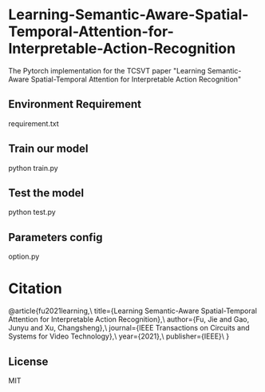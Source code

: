 # Learning-Semantic-Aware-Spatial-Temporal-Attention-for-Interpretable-Action-Recognition
The Pytorch implementation for the TCSVT paper "Learning Semantic-Aware Spatial-Temporal Attention for Interpretable Action Recognition"

## Environment Requirement
requirement.txt


## Train our model
python train.py

## Test the model
python test.py

## Parameters config
option.py

# Citation
@article{fu2021learning,\\
  title={Learning Semantic-Aware Spatial-Temporal Attention for Interpretable Action Recognition},\\
  author={Fu, Jie and Gao, Junyu and Xu, Changsheng},\\
  journal={IEEE Transactions on Circuits and Systems for Video Technology},\\
  year={2021},\\
  publisher={IEEE}\\
}

## License
MIT
